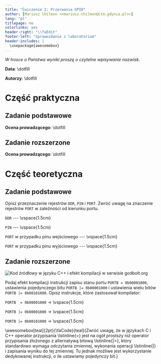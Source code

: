 ```yaml
---
title: "Ćwiczenie 2: Przerwania GPIO"
author: [Mariusz Chilmon <<mariusz.chilmon@ctm.gdynia.pl>>]
lang: "pl"
titlepage: no
colorlinks: yes
header-right: "\\faEdit"
footer-left: "Sprawozdanie z laboratorium"
header-includes: |
  \usepackage{awesomebox}
...
```


_W trosce o Państwa wyniki proszę o czytelne wpisywanie nazwisk._

**Data**: \dotfill

**Autorzy**: \dotfill

# Część praktyczna

## Zadanie podstawowe

**Ocena prowadzącego**: \dotfill

## Zadanie rozszerzone

**Ocena prowadzącego**: \dotfill

# Część teoretyczna

## Zadanie podstawowe

Opisz przeznaczenie rejestrów `DDR`, `PIN` i `PORT`. Zwróć uwagę na znaczenie rejestrów `PORT` w&nbsp;zależności od kierunku portu.

`DDR` --- 
\vspace{1.5cm}

`PIN` --- 
\vspace{1.5cm}

`PORT` w przypadku pinu wejściowego --- 
\vspace{1.5cm}

`PORT` w przypadku pinu wyjściowego --- 
\vspace{1.5cm}

## Zadanie rozszerzone

![Kod źródłowy w języku C++ i efekt kompilacji w serwisie _godbolt.org_](port.png)

Podaj efekt kompilacji instrukcji zapisu stanu portu `PORTB = 0b00001000`, ustawienia pojedynczego bitu `PORTB |= 0b00001000` i ustawienia wielu bitów `PORTB |= 0b00101000`. Opisz instrukcje, które zastosował kompilator:

`PORTB  = 0b00001000` $\longrightarrow$
\vspace{1.5cm}

`PORTB |= 0b00001000` $\longrightarrow$
\vspace{1.5cm}

`PORTB |= 0b00101000` $\longrightarrow$
\vspace{1.5cm}

\awesomebox[teal]{2pt}{\faCode}{teal}{Zwróć uwagę, że w językach C i C++ operator przypisania \lstinline{=} jest na ogół prostszy niż operator przypisania złożonego z alternatywą bitową \lstinline{|=}, który standardowo wymaga odczytania zmiennej, wykonania operacji \lstinline{|} i zapisania wyniku do tej zmiennej. Tu jednak możliwe jest wykorzystanie dedykowanej instrukcji, o ile ustawiamy pojedynczy bit.}
